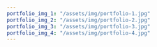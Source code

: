 ```yaml
---
portfolio_img_1: "/assets/img/portfolio-1.jpg"
portfolio_img_2: "/assets/img/portfolio-2.jpg"
portfolio_img_3: "/assets/img/portfolio-3.jpg"
portfolio_img_4: "/assets/img/portfolio-4.jpg"
---
```

